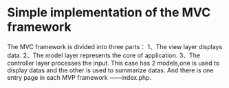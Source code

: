 # Simple implementation of the MVC framework
The MVC framework is divided into three parts：
1、The view layer displays data.
2、The model layer represents the core of application.
3、The controller layer processes the input.
This case has 2 models,one is used to display datas and the other is used to summarize datas.  And there is one entry page in each MVP framework ——index.php.
